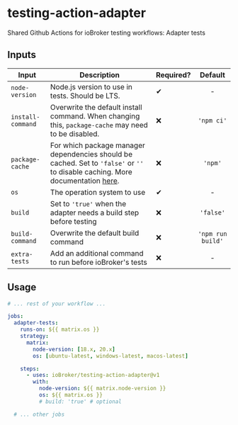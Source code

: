 # testing-action-adapter

Shared Github Actions for ioBroker testing workflows: Adapter tests

## Inputs

| Input             | Description                                                                                                                                                                                          | Required? |      Default      |
| ----------------- | ---------------------------------------------------------------------------------------------------------------------------------------------------------------------------------------------------- | --------- | :---------------: |
| `node-version`    | Node.js version to use in tests. Should be LTS.                                                                                                                                                      | ✔         |         -         |
| `install-command` | Overwrite the default install command. When changing this, `package-cache` may need to be disabled.                                                                                                  | ❌        |    `'npm ci'`     |
| `package-cache`   | For which package manager dependencies should be cached. Set to `'false'` or `''` to disable caching. More documentation [here](https://github.com/actions/setup-node#caching-global-packages-data). | ❌        |      `'npm'`      |
| `os`              | The operation system to use                                                                                                                                                                          | ✔         |         -         |
| `build`           | Set to `'true'` when the adapter needs a build step before testing                                                                                                                                   | ❌        |     `'false'`     |
| `build-command`   | Overwrite the default build command                                                                                                                                                                  | ❌        | `'npm run build'` |
| `extra-tests`     | Add an additional command to run before ioBroker's tests                                                                                                                                             | ❌        |         -         |

## Usage

```yml
# ... rest of your workflow ...

jobs:
  adapter-tests:
    runs-on: ${{ matrix.os }}
    strategy:
      matrix:
        node-version: [18.x, 20.x]
        os: [ubuntu-latest, windows-latest, macos-latest]

    steps:
      - uses: ioBroker/testing-action-adapter@v1
        with:
          node-version: ${{ matrix.node-version }}
          os: ${{ matrix.os }}
          # build: 'true' # optional

  # ... other jobs
```
